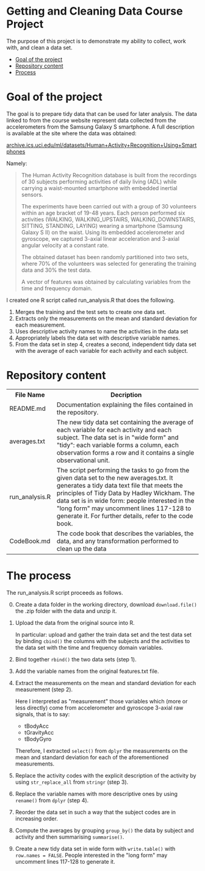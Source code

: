 # Getting and Cleaning Data Course Project 
The purpose of this project is to demonstrate my ability to collect, work with, and clean a data set. 

* [Goal of the project](#goals)
* [Repository content](#content)
* [Process](#process)

<h1 id=goals>Goal of the project</h1>
The goal is to prepare tidy data that can be used for later analysis. 
The data linked to from the course website represent data collected from the accelerometers from the Samsung Galaxy S smartphone. A full description is available at the site where the data was obtained:

[archive.ics.uci.edu/ml/datasets/Human+Activity+Recognition+Using+Smartphones](http://archive.ics.uci.edu/ml/datasets/Human+Activity+Recognition+Using+Smartphones)

Namely: 
> The Human Activity Recognition database is built from the recordings of 30 subjects performing activities of daily living (ADL) while carrying a waist-mounted smartphone with embedded inertial sensors.
> 
> The experiments have been carried out with a group of 30 volunteers within an age bracket of 19-48 years. Each person performed six activities (WALKING, WALKING_UPSTAIRS, WALKING_DOWNSTAIRS, SITTING, STANDING, LAYING) wearing a smartphone (Samsung Galaxy S II) on the waist. Using its embedded accelerometer and gyroscope, we captured 3-axial linear acceleration and 3-axial angular velocity at a constant rate.
>
> The obtained dataset has been randomly partitioned into two sets, where 70% of the volunteers was selected for generating the training data and 30% the test data. 
> 
> A vector of features was obtained by calculating variables from the time and frequency domain.

I created one R script called run_analysis.R that does the following. 

1. Merges the training and the test sets to create one data set.
2. Extracts only the measurements on the mean and standard deviation for each measurement. 
3. Uses descriptive activity names to name the activities in the data set
4. Appropriately labels the data set with descriptive variable names. 
5. From the data set in step 4, creates a second, independent tidy data set with the average of each variable for each activity and each subject.

<h1 id=content>Repository content</h1>
<table>
  <tr>
    <th>File Name</th>
    <th>Decription</th>
  </tr>
  <tr>
    <td>README.md</td>
    <td>Documentation explaining the files contained in the repository.</td>
  </tr>
  <tr>
    <td>averages.txt</td>
    <td>The new tidy data set containing the average of each variable for each activity and each subject. The data set is in "wide form" and "tidy": each variable forms a column, each observation forms a row and it contains a single observational unit.</td>
  </tr>
  <tr>
    <td>run_analysis.R</td>
    <td>The script performing the tasks to go from the given data set to the new averages.txt. It generates a tidy data text file that meets the principles of Tidy Data by Hadley Wickham. The data set is in wide form: people interested in the "long form" may uncomment lines 117-128 to generate it. For further details, refer to the code book.</td>
  </tr>
  <tr><td>CodeBook.md</td><td>The code book that describes the variables, the data, and any transformation performed to clean up the data</td></tr>
</table>

<h1 id=process>The process</h1>

The run_analysis.R script proceeds as follows.

0. Create a data folder in the working directory, download <code>download.file()</code> the .zip folder with the data and unzip it.
1. Upload the data from the original source into R.

   In particular: upload and gather the train data set and the test data set by binding <code>cbind()</code> the columns with the subjects and the activities to the data set with the time and frequency domain variables.
2. Bind together <code>rbind()</code> the two data sets (step 1).
3. Add the variable names from the original features.txt file.
4. Extract the measurements on the mean and standard deviation for each measurement (step 2).

   Here I interpreted as "measurement" those variables which (more or less directly) come from accelerometer and gyroscope 3-axial raw signals, that is to say:

     * tBodyAcc
     * tGravityAcc
     * tBodyGyro
   
   Therefore, I extracted <code>select()</code> from <code>dplyr</code> the measurements on the mean and standard deviation for each of the aforementioned measurements.
5. Replace the activity codes with the explicit description of the activity by using <code>str_replace_all</code> from <code>stringr</code> (step 3).
6. Replace the variable names with more descriptive ones by using <code>rename()</code> from <code>dplyr</code> (step 4).
7. Reorder the data set in such a way that the subject codes are in increasing order.
8. Compute the averages by grouping <code>group_by()</code> the data by subject and activity and then summarising <code>summarise()</code>.
9. Create a new tidy data set in wide form with <code>write.table()</code> with <code>row.names = FALSE</code>. People interested in the "long form" may uncomment lines 117-128 to generate it.
